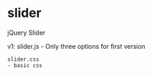 slider
======

jQuery Slider

v1: slider.js
	- Only three options for first version

	slider.css
	- basic css
